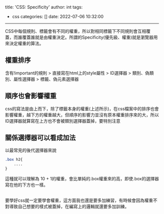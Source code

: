 title: 'CSS: Specificity'
author: int
tags:
  - css
categories: []
date: 2022-07-06 10:32:00
---
CSS中每個規則、標籤會有不同的權重，所以對相同標籤下不同規則會互相覆蓋，而誰覆蓋誰就是由權重決定。所謂的Specificity(優先級、權重)就是瀏覽器用來決定權重的算法。

## 權重排序
含有!important的規則 > 直接寫在html上的style屬性 > ID選擇器 > 類別、偽類別、屬性選擇器 > 標籤、偽元素選擇器

## 順序也會影響權重
css的寫法是由上而下，除了標籤本身的權重(上述所示)，在css檔案中的排序也會影響權重，越下方的權重越大，但順序的影響力並沒有原本權重排序來的大，所以ID選擇器就算寫在上方也不會被類別選擇器蓋掉，要特別注意

## 關係選擇器可以看成加法
以最常見的後代選擇器來說
```css
.box h2{
	....
}
```
這種就可以理解為 10 + 1的權重，會比單純的.box權重來的高，即使.box的選擇器寫在他的下方也一樣。

<br/>
要學好css就一定要學會權重，這方面我也還是要多加練習，有時候會因為權重不對導致自己想要的樣式被蓋掉，在編寫上的邏輯就還要多加訓練。